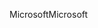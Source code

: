 <span data-ttu-id="7154c-101">Microsoft</span><span class="sxs-lookup"><span data-stu-id="7154c-101">Microsoft</span></span>
